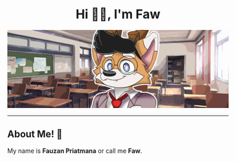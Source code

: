 <h1 align=center>Hi 👋🏼, I'm Faw</h1>

![TamaFawx](./assets/Untitled-1.jpg)
- - -
## About Me! 🦊
My name is **Fauzan Priatmana** or call me **Faw**.